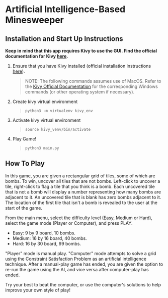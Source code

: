 # Artificial Intelligence-Based Minesweeper

## Installation and Start Up Instructions

**Keep in mind that this app requires Kivy to use the GUI. Find the official documentation for Kivy [here](https://kivy.org/doc/stable/gettingstarted/intro.html).**

1. Ensure that you have Kivy installed (official installation instructions [here](https://kivy.org/doc/stable/gettingstarted/installation.html)).
    > NOTE: The following commands assumes use of MacOS. Refer to the [Kivy Official Documentation](https://kivy.org/doc/stable/gettingstarted/installation.html) for the corresponding Windows commands (or other operating system if necessary).

2. Create kivy virtual environment
    > `python3 -m virtualenv kivy_env`

3. Activate kivy virtual environment
    > `source kivy_venv/bin/activate`

4. Play Game!
    > `python3 main.py`

## How To Play

In this game, you are given a rectangular grid of tiles, some of which are bombs. To win, uncover all tiles that are not bombs. Left-click to uncover a tile, right-click to flag a tile that you think is a bomb. Each uncovered tile that is not a bomb will display a number representing how many bombs are adjacent to it. An uncovered tile that is blank has zero bombs adjacent to it. The location of the first tile that isn't a bomb is revealed to the user at the start of the game.

From the main menu, select the difficulty level (Easy, Medium or Hard), select the game mode (Player or Computer), and press PLAY.

- Easy: 9 by 9 board, 10 bombs.
- Medium: 16 by 16 board, 40 bombs.
- Hard: 16 by 30 board, 99 bombs.


"Player" mode is manual play. "Computer" mode attempts to solve a grid using the Constraint Satisfaction Problem as an artificial intelligence technique. After a manual-play game has ended, you are given the option to re-run the game using the AI, and vice versa after computer-play has ended.

Try your best to beat the computer, or use the computer's solutions to help improve your own style of play!
